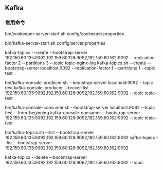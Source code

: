 ## Kafka



### 常用命令

bin/zookeeper-server-start.sh config/zookeeper.properties

bin/kafka-server-start.sh config/server.properties

kafka-topics --create --bootstrap-server 192.159.60.135:9092,192.159.60.126:9092,192.159.60.162:9092 --replication-factor 2 --partitions 3 --topic topic-nginx-log
kafka-topics.sh --create --bootstrap-server localhost:9092 --replication-factor 1 --partitions 1 --topic test

bin/kafka-console-producer.sh --bootstrap-server localhost:9092 --topic test
kafka-console-producer --broker-list 192.159.60.135:9092,192.159.60.126:9092,192.159.60.162:9092 --topic topic-test

bin/kafka-console-consumer.sh --bootstrap-server localhost:9092 --topic test --from-beginning
kafka-console-consumer --bootstrap-server 192.159.60.135:9092,192.159.60.126:9092,192.159.60.162:9092 --topic topic-test

bin/kafka-topics.sh --list --bootstrap-server 192.159.60.135:9092,192.159.60.126:9092,192.159.60.162:9092
kafka-topics --list --bootstrap-server 192.159.60.135:9092,192.159.60.126:9092,192.159.60.162:9092

kafka-topics --delete --bootstrap-server 192.159.60.135:9092,192.159.60.126:9092,192.159.60.162:9092 --topic 

